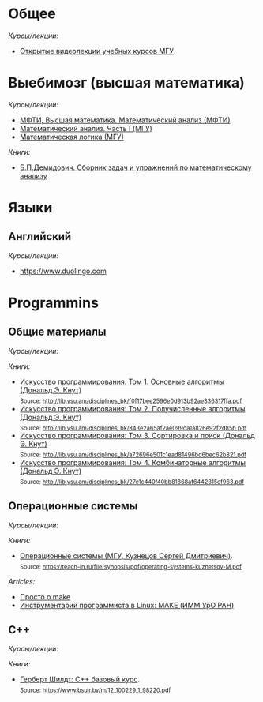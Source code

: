 # Общее
*Курсы/лекции:*
- [Открытые видеолекции учебных курсов МГУ](https://teach-in.ru/)

# Выебимозг (высшая математика)
*Курсы/лекции:*
- [МФТИ, Высшая математика. Математический анализ (МФТИ)](https://courses.mipt.ru/course/view/43)
- [Математический анализ. Часть I (МГУ)](https://teach-in.ru/course/mathan1)
- [Математическая логика (МГУ)](https://teach-in.ru/course/matlog-yavorskaya-ff/lecture)

*Книги:*
- [Б.П.Демидович. Сборник задач и упражнений по математическому анализу](Science/%D0%91.%D0%9F.%D0%94%D0%B5%D0%BC%D0%B8%D0%B4%D0%BE%D0%B2%D0%B8%D1%87.%20%D0%A1%D0%B1%D0%BE%D1%80%D0%BD%D0%B8%D0%BA%20%D0%B7%D0%B0%D0%B4%D0%B0%D1%87%20%D0%B8%20%D1%83%D0%BF%D1%80%D0%B0%D0%B6%D0%BD%D0%B5%D0%BD%D0%B8%D0%B9%20%D0%BF%D0%BE%20%D0%BC%D0%B0%D1%82%D0%B5%D0%BC%D0%B0%D1%82%D0%B8%D1%87%D0%B5%D1%81%D0%BA%D0%BE%D0%BC%D1%83%20%D0%B0%D0%BD%D0%B0%D0%BB%D0%B8%D0%B7%D1%83.pdf)

# Языки
## Английский
*Курсы/лекции:*
- https://www.duolingo.com


# Programmins
## Общие материалы
*Курсы/лекции:*

*Книги:*
- [Искусство программирования: Том 1. Основные алгоритмы (Дональд Э. Кнут)](Programming/Common/%D0%98%D1%81%D0%BA%D1%83%D1%81%D1%81%D1%82%D0%B2%D0%BE%20%D0%BF%D1%80%D0%BE%D0%B3%D1%80%D0%B0%D0%BC%D0%BC%D0%B8%D1%80%D0%BE%D0%B2%D0%B0%D0%BD%D0%B8%D1%8F%3A%20%D0%A2%D0%BE%D0%BC%201.%20%D0%9E%D1%81%D0%BD%D0%BE%D0%B2%D0%BD%D1%8B%D0%B5%20%D0%B0%D0%BB%D0%B3%D0%BE%D1%80%D0%B8%D1%82%D0%BC%D1%8B%20(%D0%94%D0%BE%D0%BD%D0%B0%D0%BB%D1%8C%D0%B4%20%D0%AD.%20%D0%9A%D0%BD%D1%83%D1%82).pdf)\
  <sub>Source: http://lib.ysu.am/disciplines_bk/f0f17bee2596e0d913b92ae336317ffa.pdf</sub>
- [Искусство программирования: Том 2. Получисленные алгоритмы (Дональд Э. Кнут)](Programming/Common/%D0%98%D1%81%D0%BA%D1%83%D1%81%D1%81%D1%82%D0%B2%D0%BE%20%D0%BF%D1%80%D0%BE%D0%B3%D1%80%D0%B0%D0%BC%D0%BC%D0%B8%D1%80%D0%BE%D0%B2%D0%B0%D0%BD%D0%B8%D1%8F_%20%D0%A2%D0%BE%D0%BC%202.%20%D0%9F%D0%BE%D0%BB%D1%83%D1%87%D0%B8%D1%81%D0%BB%D0%B5%D0%BD%D0%BD%D1%8B%D0%B5%20%D0%B0%D0%BB%D0%B3%D0%BE%D1%80%D0%B8%D1%82%D0%BC%D1%8B%20(%D0%94%D0%BE%D0%BD%D0%B0%D0%BB%D1%8C%D0%B4%20%D0%AD.%20%D0%9A%D0%BD%D1%83%D1%82).pdf)\
  <sub>Source: http://lib.ysu.am/disciplines_bk/843e2a65af2ae099da1a826e92f2d85b.pdf</sub>
- [Искусство программирования: Том 3. Сортировка и поиск (Дональд Э. Кнут)](Programming/Common/%D0%98%D1%81%D0%BA%D1%83%D1%81%D1%81%D1%82%D0%B2%D0%BE%20%D0%BF%D1%80%D0%BE%D0%B3%D1%80%D0%B0%D0%BC%D0%BC%D0%B8%D1%80%D0%BE%D0%B2%D0%B0%D0%BD%D0%B8%D1%8F_%20%D0%A2%D0%BE%D0%BC%203.%20%D0%A1%D0%BE%D1%80%D1%82%D0%B8%D1%80%D0%BE%D0%B2%D0%BA%D0%B0%20%D0%B8%20%D0%BF%D0%BE%D0%B8%D1%81%D0%BA%20(%D0%94%D0%BE%D0%BD%D0%B0%D0%BB%D1%8C%D0%B4%20%D0%AD.%20%D0%9A%D0%BD%D1%83%D1%82).pdf)\
  <sub>Source: http://lib.ysu.am/disciplines_bk/a72696e501c1ead81496bd6bec62b821.pdf</sub>
- [Искусство программирования: Том 4. Комбинаторные алгоритмы (Дональд Э. Кнут)](Programming/Common/%D0%98%D1%81%D0%BA%D1%83%D1%81%D1%81%D1%82%D0%B2%D0%BE%20%D0%BF%D1%80%D0%BE%D0%B3%D1%80%D0%B0%D0%BC%D0%BC%D0%B8%D1%80%D0%BE%D0%B2%D0%B0%D0%BD%D0%B8%D1%8F_%20%D0%A2%D0%BE%D0%BC%204.%20%D0%9A%D0%BE%D0%BC%D0%B1%D0%B8%D0%BD%D0%B0%D1%82%D0%BE%D1%80%D0%BD%D1%8B%D0%B5%20%D0%B0%D0%BB%D0%B3%D0%BE%D1%80%D0%B8%D1%82%D0%BC%D1%8B%20(%D0%94%D0%BE%D0%BD%D0%B0%D0%BB%D1%8C%D0%B4%20%D0%AD.%D0%9A%D0%BD%D1%83%D1%82))\
  <sub>Source: http://lib.ysu.am/disciplines_bk/27e1c440f40bb81868af6442315cf963.pdf</sub>
  
## Операционные системы

*Курсы/лекции:*

*Книги:*
- [Операционные системы (МГУ, Кузнецов Сергей Дмитриевич)](Programming/Operation%20Systems/Books/%D0%9E%D0%BF%D0%B5%D1%80%D0%B0%D1%86%D0%B8%D0%BE%D0%BD%D0%BD%D1%8B%D0%B5%20%D1%81%D0%B8%D1%81%D1%82%D0%B5%D0%BC%D1%8B%20(%D0%9C%D0%93%D0%A3%2C%20%D0%9A%D1%83%D0%B7%D0%BD%D0%B5%D1%86%D0%BE%D0%B2%20%D0%A1%D0%B5%D1%80%D0%B3%D0%B5%D0%B9%20%D0%94%D0%BC%D0%B8%D1%82%D1%80%D0%B8%D0%B5%D0%B2%D0%B8%D1%87).pdf).\
<sub>Source: https://teach-in.ru/file/synopsis/pdf/operating-systems-kuznetsov-M.pdf</sub>

*Articles:*
- [Просто о make](https://habr.com/ru/articles/211751/)
- [Инструментарий программиста в Linux: MAKE (ИММ УрО РАН)](http://parallel.imm.uran.ru/freesoft/make/make.html)
  
## C++ 
*Курсы/лекции:*

*Книги:*
- [Герберт Шилдт: С++ базовый курс](Programming/C++/Books/12_100229_1_98220.pdf).\
  <sub>Source: https://www.bsuir.by/m/12_100229_1_98220.pdf</sub>
